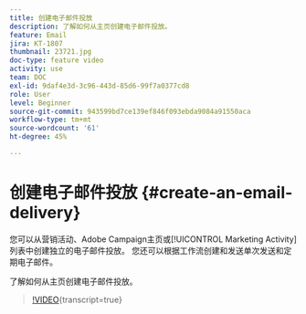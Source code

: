 ```yaml
---
title: 创建电子邮件投放
description: 了解如何从主页创建电子邮件投放。
feature: Email
jira: KT-1807
thumbnail: 23721.jpg
doc-type: feature video
activity: use
team: DOC
exl-id: 9daf4e3d-3c96-443d-85d6-99f7a0377cd8
role: User
level: Beginner
source-git-commit: 943599bd7ce139ef846f093ebda9084a91550aca
workflow-type: tm+mt
source-wordcount: '61'
ht-degree: 45%

---
```


# 创建电子邮件投放 {#create-an-email-delivery}

您可以从营销活动、Adobe Campaign主页或[!UICONTROL Marketing Activity]列表中创建独立的电子邮件投放。 您还可以根据工作流创建和发送单次发送和定期电子邮件。

了解如何从主页创建电子邮件投放。

>[!VIDEO](https://video.tv.adobe.com/v/29752?learn=on&captions=chi_hans){transcript=true}
